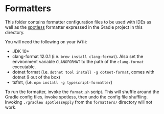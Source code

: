 # Formatters
This folder contains formatter configuration files to be used with IDEs as well as the [spotless](https://github.com/diffplug/spotless/blob/main/plugin-gradle/README.md) formatter expressed in the Gradle project in this directory.

You will need the following on your `PATH`:

- JDK 10+
- clang-format 12.0.1 (i.e. `brew install clang-format`). Also set the environment variable `CLANGFORMAT` to the path of the `clang-format` executable.
- dotnet format (i.e. `dotnet tool install -g dotnet-format`, comes with dotnet 6 out of the box)
- tsfmt, (i.e. `npm install -g typescript-formatter`)

To run the formatter, invoke the `format.sh` script. This will shuffle around the Gradle config files, invoke spotless, then undo the config file shuffling. Invoking `./gradlew spotlessApply` from the `formatters/` directory will not work.